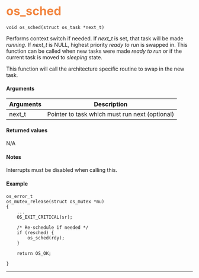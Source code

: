 ## <font color="#F2853F" style="font-size:24pt"> os_sched </font>

```no-highlight
void os_sched(struct os_task *next_t)
```

Performs context switch if needed. If *next_t* is set, that task will be made *running*. If *next_t* is NULL, highest priority *ready to run* is swapped in. This function can be called when new tasks were made *ready to run* or if the current task is moved to *sleeping* state.

This function will call the architecture specific routine to swap in the new task.

#### Arguments

| Arguments | Description |
|-----------|-------------|
| next_t | Pointer to task which must run next (optional) |

#### Returned values

N/A

#### Notes

Interrupts must be disabled when calling this.

#### Example

<Add text to set up the context for the example here>

```no-highlight
os_error_t
os_mutex_release(struct os_mutex *mu)
{
    ...
    OS_EXIT_CRITICAL(sr);

    /* Re-schedule if needed */
    if (resched) {
        os_sched(rdy);
    }

    return OS_OK;

}
```

---------------------

